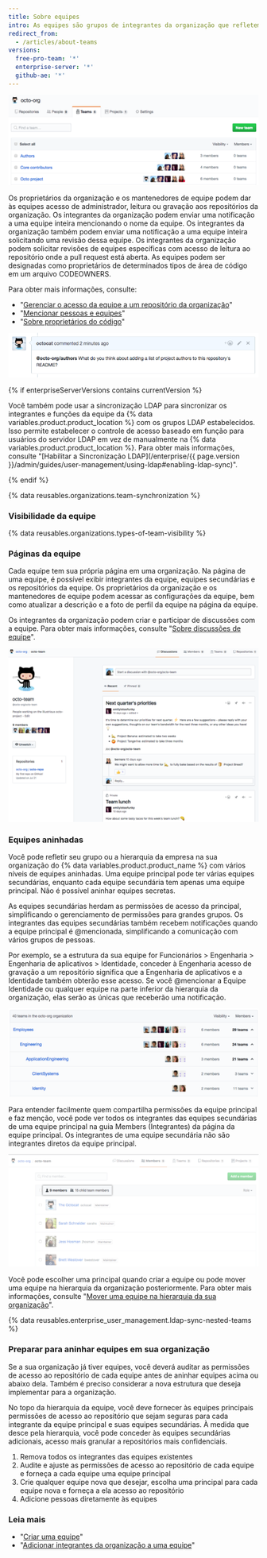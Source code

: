 ```yaml
---
title: Sobre equipes
intro: As equipes são grupos de integrantes da organização que refletem sua empresa ou a estrutura do grupo com permissões de acesso em cascata e menções.
redirect_from:
  - /articles/about-teams
versions:
  free-pro-team: '*'
  enterprise-server: '*'
  github-ae: '*'
---
```


![Lista de equipes em uma organização](/assets/images/help/teams/org-list-of-teams.png)

Os proprietários da organização e os mantenedores de equipe podem dar às equipes acesso de administrador, leitura ou gravação aos repositórios da organização. Os integrantes da organização podem enviar uma notificação a uma equipe inteira mencionando o nome da equipe. Os integrantes da organização também podem enviar uma notificação a uma equipe inteira solicitando uma revisão dessa equipe. Os integrantes da organização podem solicitar revisões de equipes específicas com acesso de leitura ao repositório onde a pull request está aberta. As equipes podem ser designadas como proprietários de determinados tipos de área de código em um arquivo CODEOWNERS.

Para obter mais informações, consulte:
- "[Gerenciar o acesso da equipe a um repositório da organização](/articles/managing-team-access-to-an-organization-repository)"
- "[Mencionar pessoas e equipes](/articles/basic-writing-and-formatting-syntax/#mentioning-people-and-teams)"
- "[Sobre proprietários do código](/articles/about-code-owners/)"

![Imagem de uma menção de equipe](/assets/images/help/teams/team-mention.png)

{% if enterpriseServerVersions contains currentVersion %}

Você também pode usar a sincronização LDAP para sincronizar os integrantes e funções da equipe da {% data variables.product.product_location %} com os grupos LDAP estabelecidos. Isso permite estabelecer o controle de acesso baseado em função para usuários do servidor LDAP em vez de manualmente na {% data variables.product.product_location %}. Para obter mais informações, consulte "[Habilitar a Sincronização LDAP](/enterprise/{{ page.version }}/admin/guides/user-management/using-ldap#enabling-ldap-sync)".

{% endif %}

{% data reusables.organizations.team-synchronization %}

### Visibilidade da equipe

{% data reusables.organizations.types-of-team-visibility %}

### Páginas da equipe

Cada equipe tem sua própria página em uma organização. Na página de uma equipe, é possível exibir integrantes da equipe, equipes secundárias e os repositórios da equipe. Os proprietários da organização e os mantenedores de equipe podem acessar as configurações da equipe, bem como atualizar a descrição e a foto de perfil da equipe na página da equipe.

Os integrantes da organização podem criar e participar de discussões com a equipe. Para obter mais informações, consulte "[Sobre discussões de equipe](/articles/about-team-discussions)".

![Página da equipe listando integrantes e discussões da equipe](/assets/images/help/organizations/team-page-discussions-tab.png)

### Equipes aninhadas

Você pode refletir seu grupo ou a hierarquia da empresa na sua organização do {% data variables.product.product_name %} com vários níveis de equipes aninhadas. Uma equipe principal pode ter várias equipes secundárias, enquanto cada equipe secundária tem apenas uma equipe principal. Não é possível aninhar equipes secretas.

As equipes secundárias herdam as permissões de acesso da principal, simplificando o gerenciamento de permissões para grandes grupos. Os integrantes das equipes secundárias também recebem notificações quando a equipe principal é @mencionada, simplificando a comunicação com vários grupos de pessoas.

Por exemplo, se a estrutura da sua equipe for Funcionários > Engenharia > Engenharia de aplicativos > Identidade, conceder à Engenharia acesso de gravação a um repositório significa que a Engenharia de aplicativos e a Identidade também obterão esse acesso. Se você @mencionar a Equipe Identidade ou qualquer equipe na parte inferior da hierarquia da organização, elas serão as únicas que receberão uma notificação.

![Página das equipes com uma equipe principal e equipes secundárias](/assets/images/help/teams/nested-teams-eng-example.png)

Para entender facilmente quem compartilha permissões da equipe principal e faz menção, você pode ver todos os integrantes das equipes secundárias de uma equipe principal na guia Members (Integrantes) da página da equipe principal. Os integrantes de uma equipe secundária não são integrantes diretos da equipe principal.

![Página da equipe principal com todos os integrantes das equipes secundárias](/assets/images/help/teams/team-and-subteam-members.png)

Você pode escolher uma principal quando criar a equipe ou pode mover uma equipe na hierarquia da organização posteriormente. Para obter mais informações, consulte "[Mover uma equipe na hierarquia da sua organização](/articles/moving-a-team-in-your-organization-s-hierarchy)".

{% data reusables.enterprise_user_management.ldap-sync-nested-teams %}

### Preparar para aninhar equipes em sua organização

Se a sua organização já tiver equipes, você deverá auditar as permissões de acesso ao repositório de cada equipe antes de aninhar equipes acima ou abaixo dela. Também é preciso considerar a nova estrutura que deseja implementar para a organização.

No topo da hierarquia da equipe, você deve fornecer às equipes principais permissões de acesso ao repositório que sejam seguras para cada integrante da equipe principal e suas equipes secundárias. À medida que desce pela hierarquia, você pode conceder às equipes secundárias adicionais, acesso mais granular a repositórios mais confidenciais.

1. Remova todos os integrantes das equipes existentes
2. Audite e ajuste as permissões de acesso ao repositório de cada equipe e forneça a cada equipe uma equipe principal
3. Crie qualquer equipe nova que desejar, escolha uma principal para cada equipe nova e forneça a ela acesso ao repositório
4. Adicione pessoas diretamente às equipes

### Leia mais

- "[Criar uma equipe](/articles/creating-a-team)"
- "[Adicionar integrantes da organização a uma equipe](/articles/adding-organization-members-to-a-team)"
